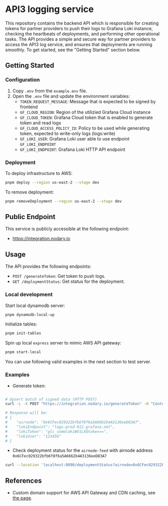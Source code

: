 # API3 logging service

This repository contains the backend API which is responsible for creating tokens for partner providers to push their
logs to Grafana Loki instance, checking the heartbeats of deployments, and performing other operational tasks. The API
provides a simple and secure way for partner providers to access the API3 log service, and ensures that deployments are
running smoothly. To get started, see the "Getting Started" section below.

## Getting Started

### Configuration

1. Copy `.env` from the `example.env` file.
2. Open the `.env` file and update the environment variables:
   - `TOKEN_REQUEST_MESSAGE`: Message that is expected to be signed by frontend
   - `GF_CLOUD_REGION`: Region of the utilizied Grafana Cloud instance
   - `GF_CLOUD_TOKEN`: Grafana Cloud token that is enabled to generate token and read logs
   - `GF_CLOUD_ACCESS_POLICY_ID`: Policy to be used while generating token, expected to write-only logs (logs:write)
   - `GF_LOKI_USER`: Grafana Loki user able to use endpoint `GF_LOKI_ENDPOINT`
   - `GF_LOKI_ENDPOINT`: Grafana Loki HTTP API endpoint

### Deployment

To deploy infrastructure to AWS:

```bash
pnpm deploy --region us-east-2 --stage dev
```

To remove deployment:

```bash
pnpm removeDeployment --region us-east-2 --stage dev
```

## Public Endpoint

This service is publicly accessible at the following endpoint:

- <https://integration.nodary.io>

## Usage

The API provides the following endpoints:

- `POST /generateToken`: Get token to push logs.
- `GET /deploymentStatus`: Get status for the deployment.

### Local development

Start local dynamodb server:

```bash
pnpm dynamodb-local-up
```

Initialize tables:

```bash
pnpm init-tables
```

Spin up local `express` server to mimic AWS API gateway:

```bash
pnpm start-local
```

You can use following valid examples in the next section to test server.

### Examples

- Generate token:

```bash

# Upsert batch of signed data (HTTP POST)
curl -L -X POST "https://integration.nodary.io/generateToken" -H "Content-Type: application/json" -H "X-API-KEY: exampleUser:exampleApiKey" -d "{\"airnode\":\"0x6CFec029322bfb6f8f6a5A6662b4A3136eeD83A7\"}"

# Response will be:
# {
#    "airnode": "0x6CFec029322bfb6f8f6a5A6662b4A3136eeD83A7",
#    "lokiEndpoint": "logs-prod-012.grafana.net",
#    "lokiToken": "glc_somelokiWV1LXQtoken==",
#    "lokiUser": "123456"
# }

```

- Check deployment status for the `airnode-feed` with airnode address `0x6CFec029322bfb6f8f6a5A6662b4A3136eeD83A7`

```bash
curl --location 'localhost:8090/deploymentStatus?airnode=0x6CFec029322bfb6f8f6a5A6662b4A3136eeD83A7&app=airnode-feed'
```

## References

- Custom domain support for AWS API Gateway and CDN caching, see
  [the page](https://kylebarron.dev/blog/caching-lambda-functions-cloudflare).
